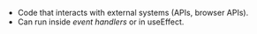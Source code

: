 - Code that interacts with external systems (APIs, browser APIs).
- Can run inside _event handlers_ or in useEffect.

